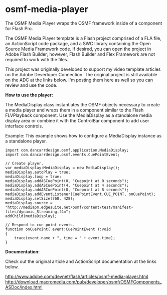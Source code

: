 # osmf-media-player
The OSMF Media Player wraps the OSMF framework inside of a component for Flash Pro. 

The OSMF Media Player template is a Flash project comprised of a FLA file, an ActionScript code package, and a SWC library containing the Open Source Media Framework code. If desired, you can open the project in Adobe Flash Builder; however, Flash Builder and Flex Framework are not required to work with the files. 

This project was originally developed to support my video template articles on the Adobe Deverloper Connection. The original project is still available on the ADC at the links below. I'm posting them here as well so you can review and use the code.

**How to use the player:**

The MediaDisplay class instantiates the OSMF objects necessary to create a media player and wraps them in a component similar to the Flash FLVPlayback component. Use the MediaDisplay as a standalone media display area or combine it with the ControlBar component to add user interface controls.

Example: This example shows how to configure a MediaDisplay instance as a standalone player.

    import com.dancarrdesign.osmf.application.MediaDisplay;
    import com.dancarrdesign.osmf.events.CuePointEvent;
            
    // Create player.
    var mediaDisplay:MediaDisplay = new MediaDisplay();
    mediaDisplay.autoPlay = true;
    mediaDisplay.loop = true;
    mediaDisplay.addASCuePoint(0, "Cuepoint at 0 seconds");
    mediaDisplay.addASCuePoint(4, "Cuepoint at 4 seconds");
    mediaDisplay.addASCuePoint(8, "Cuepoint at 8 seconds");
    mediaDisplay.addEventListener(CuePointEvent.CUE_POINT, onCuePoint);
    mediaDisplay.setSize(768, 428);
    mediaDisplay.source = "http://mediapm.edgesuite.net/osmf/content/test/manifest-files/dynamic_Streaming.f4m";
    addChild(mediaDisplay);
            
    // Respond to cue point events.
    function onCuePoint( event:CuePointEvent ):void
    {
        trace(event.name + ", time = " + event.time);
    }
  
**Documentation:**

Check out the original article and ActionScript documentation at the links below. 

http://www.adobe.com/devnet/flash/articles/osmf-media-player.html
http://download.macromedia.com/pub/developer/osmf/OSMFComponents_ASDoc/index.html
